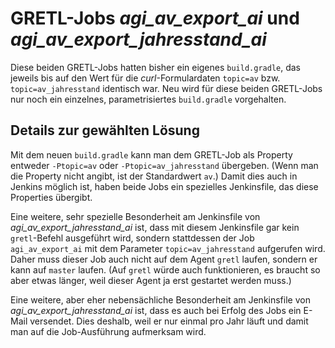 # GRETL-Jobs *agi_av_export_ai* und *agi_av_export_jahresstand_ai*

Diese beiden GRETL-Jobs hatten bisher ein eigenes `build.gradle`,
das jeweils bis auf den Wert für die *curl*-Formulardaten
`topic=av` bzw. `topic=av_jahresstand` identisch war.
Neu wird für diese beiden GRETL-Jobs
nur noch ein einzelnes, parametrisiertes `build.gradle` vorgehalten.

## Details zur gewählten Lösung

Mit dem neuen `build.gradle` kann man dem GRETL-Job als Property entweder
`-Ptopic=av` oder `-Ptopic=av_jahresstand` übergeben.
(Wenn man die Property nicht angibt, ist der Standardwert `av`.)
Damit dies auch in Jenkins möglich ist,
haben beide Jobs ein spezielles Jenkinsfile, das diese Properties übergibt.

Eine weitere, sehr spezielle Besonderheit
am Jenkinsfile von *agi_av_export_jahresstand_ai* ist,
dass mit diesem Jenkinsfile gar kein `gretl`-Befehl ausgeführt wird,
sondern stattdessen der Job `agi_av_export_ai`
mit dem Parameter `topic=av_jahresstand` aufgerufen wird.
Daher muss dieser Job auch nicht auf dem Agent `gretl` laufen,
sondern er kann auf `master` laufen.
(Auf `gretl` würde auch funktionieren, es braucht so aber etwas länger,
weil dieser Agent ja erst gestartet werden muss.)

Eine weitere, aber eher nebensächliche Besonderheit
am Jenkinsfile von *agi_av_export_jahresstand_ai* ist,
dass es auch bei Erfolg des Jobs ein E-Mail versendet.
Dies deshalb, weil er nur einmal pro Jahr läuft
und damit man auf die Job-Ausführung aufmerksam wird.
